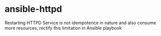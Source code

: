 # ansible-httpd
Restarting HTTPD Service is not idempotence in nature and also consume more resources, rectify this limitation in Ansible playbook
